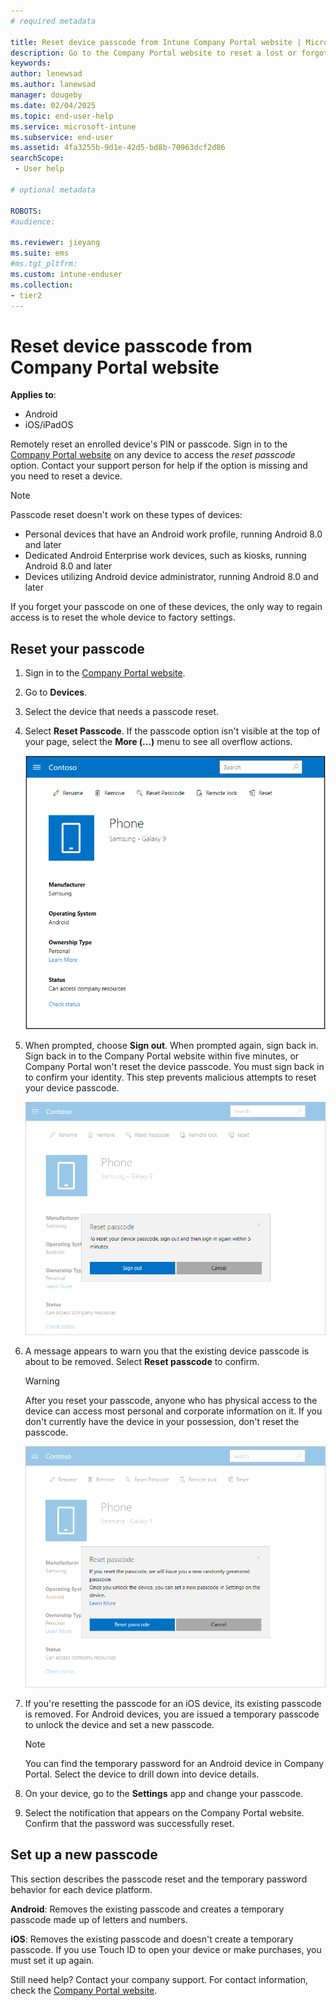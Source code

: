```yaml
---
# required metadata

title: Reset device passcode from Intune Company Portal website | Microsoft Docs
description: Go to the Company Portal website to reset a lost or forgotten PIN on an enrolled device. 
keywords:
author: lenewsad
ms.author: lanewsad
manager: dougeby
ms.date: 02/04/2025
ms.topic: end-user-help
ms.service: microsoft-intune
ms.subservice: end-user
ms.assetid: 4fa3255b-9d1e-42d5-bd8b-70963dcf2d86
searchScope:
 - User help

# optional metadata

ROBOTS:  
#audience:

ms.reviewer: jieyang
ms.suite: ems
#ms.tgt_pltfrm:
ms.custom: intune-enduser
ms.collection:
- tier2
---
```


# Reset device passcode from Company Portal website

**Applies to**:  
* Android   
* iOS/iPadOS  

Remotely reset an enrolled device's PIN or passcode. Sign in to the [Company Portal website](https://portal.manage.microsoft.com) on any device to access the *reset passcode* option. Contact your support person for help if the option is missing and you need to reset a device.  

>[!NOTE]
> Passcode reset doesn't work on these types of devices:  
> * Personal devices that have an Android work profile, running Android 8.0 and later  
> * Dedicated Android Enterprise work devices, such as kiosks, running Android 8.0 and later  
> * Devices utilizing Android device administrator, running Android 8.0 and later   
> 
> If you forget your passcode on one of these devices, the only way to regain access is to reset the whole device to factory settings. 

## Reset your passcode

1. Sign in to the [Company Portal website](https://portal.manage.microsoft.com).
2. Go to __Devices__.  

2. Select the device that needs a passcode reset.  

3. Select **Reset Passcode**. If the passcode option isn't visible at the top of your page, select the **More (…)** menu to see all overflow actions. 

   ![Device details page for a selected device on the Company Portal website, with a list of links at the top showing Rename, Remove, Reset Device, Reset Passcode, and Remote Lock. ](./media/reset-your-passcode-cpwebsite/rename-reset-device-1808.png)   

4. When prompted, choose **Sign out**. When prompted again, sign back in. Sign back in to the Company Portal website within five minutes, or Company Portal won't reset the device passcode. You must sign back in to confirm your identity. This step prevents malicious attempts to reset your device passcode.  

   ![Example screenshots showing a prompt to sign out of the Company Portal. The buttons for user input are Sign Out and Cancel.](./media/reset-your-passcode-cpwebsite/iwp-reset-passcode-popup-1808.png)

5. A message appears to warn you that the existing device passcode is about to be removed. Select **Reset passcode** to confirm.  
    > [!WARNING]
    > After you reset your passcode, anyone who has physical access to the device can access most personal and corporate information on it. If you don't currently have the device in your possession, don't reset the passcode.  

   ![Example screenshot showing second reset passcode message. Includes link to learn more about setting a new passcode in the documentation, and individual buttons to reset passcode and cancel.](./media/reset-your-passcode-cpwebsite/iwp-reset-passcode-popup2-1808.png) 

6. If you're resetting the passcode for an iOS device, its existing passcode is removed. For Android devices, you are issued a temporary passcode to unlock the device and set a new passcode. 

   > [!NOTE]
   > You can find the temporary password for an Android device in Company Portal. Select the device to drill down into device details.     
   
7. On your device, go to the **Settings** app and change your passcode. 

8. Select the notification that appears on the Company Portal website. Confirm that the password was successfully reset.  

## Set up a new passcode  

This section describes the passcode reset and the temporary password behavior for each device platform.  

**Android**: Removes the existing passcode and creates a temporary passcode made up of letters and numbers.

**iOS**: Removes the existing passcode and doesn't create a temporary passcode. If you use Touch ID to open your device or make purchases, you must set it up again.  

Still need help? Contact your company support. For contact information, check the [Company Portal website](https://go.microsoft.com/fwlink/?linkid=2010980).  
